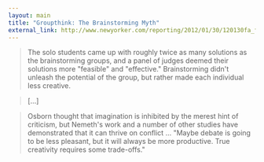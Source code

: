 ```yaml
---
layout: main
title: "Groupthink: The Brainstorming Myth"
external_link: http://www.newyorker.com/reporting/2012/01/30/120130fa_fact_lehrer?currentPage=all
---
```

>The solo students came up with roughly twice as many solutions as the brainstorming groups, and a panel of judges deemed their solutions more "feasible" and "effective." Brainstorming didn't unleash the potential of the group, but rather made each individual less creative.

>[...]

>Osborn thought that imagination is inhibited by the merest hint of criticism, but Nemeth's work and a number of other studies have demonstrated that it can thrive on conflict ... "Maybe debate is going to be less pleasant, but it will always be more productive. True creativity requires some trade-offs."
